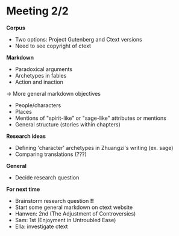 # Meeting 2/2

**Corpus**
- Two options: Project Gutenberg and Ctext versions
- Need to see copyright of ctext


**Markdown**
- Paradoxical arguments
- Archetypes in fables
- Action and inaction

-> More general markdown objectives
- People/characters
- Places
- Mentions of "spirit-like" or "sage-like" attributes or mentions
- General structure (stories within chapters)

**Research ideas**
- Defining 'character' archetypes in Zhuangzi's writing (ex. sage)
- Comparing translations (???)

**General**
- Decide research question

**For next time**
- Brainstorm research question **!!**
- Start some general markdown on ctext website
- Hanwen: 2nd (The Adjustment of Controversies)
- Sam: 1st (Enjoyment in Untroubled Ease)
- Ella: investigate ctext
